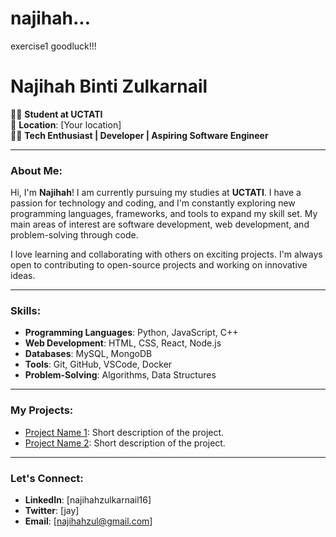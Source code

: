 # najihah...
exercise1
goodluck!!!
# Najihah Binti Zulkarnail

👩‍🎓 **Student at UCTATI**  
📍 **Location**: [Your location]  
🧑‍💻 **Tech Enthusiast | Developer | Aspiring Software Engineer**

---

### About Me:
Hi, I'm **Najihah**! I am currently pursuing my studies at **UCTATI**. I have a passion for technology and coding, and I'm constantly exploring new programming languages, frameworks, and tools to expand my skill set. My main areas of interest are software development, web development, and problem-solving through code.

I love learning and collaborating with others on exciting projects. I'm always open to contributing to open-source projects and working on innovative ideas.

---

### Skills:
- **Programming Languages**: Python, JavaScript, C++
- **Web Development**: HTML, CSS, React, Node.js
- **Databases**: MySQL, MongoDB
- **Tools**: Git, GitHub, VSCode, Docker
- **Problem-Solving**: Algorithms, Data Structures

---

### My Projects:
- [Project Name 1](link-to-project): Short description of the project.
- [Project Name 2](link-to-project): Short description of the project.

---

### Let's Connect:
- **LinkedIn**: [najihahzulkarnail16]
- **Twitter**: [jay]
- **Email**: [najihahzul@gmail.com]
